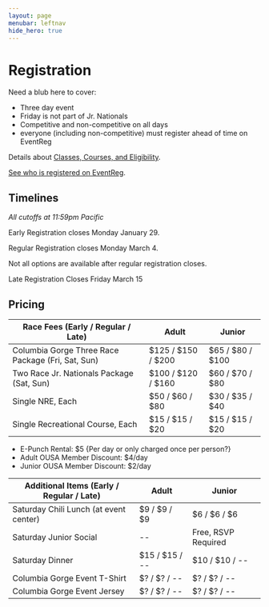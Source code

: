 ```yaml
---
layout: page
menubar: leftnav
hide_hero: true
---
```


# Registration

Need a blub here to cover:
* Three day event
* Friday is not part of Jr. Nationals
* Competitive and non-competitive on all days
* everyone (including non-competitive) must register ahead of time on EventReg

Details about [Classes, Courses, and Eligibility](/classes/).

[See who is registered on EventReg]().



## Timelines
*All cutoffs at 11:59pm Pacific*

Early Registration closes Monday January 29.

Regular Registration closes Monday March 4.

Not all options are available after regular registration closes.

Late Registration Closes Friday March 15

## Pricing

|  Race Fees (Early / Regular / Late)         |  Adult                |  Junior               |
|---------------------------------------------|-----------------------|-----------------------|
|  Columbia Gorge Three Race Package (Fri, Sat, Sun)     |  $125 / $150 / $200   |  $65 / $80 / $100     |
|  Two Race Jr. Nationals Package (Sat, Sun)           |  $100 / $120 / $160   |  $60 / $70 / $80      |
|  Single NRE, Each                  |  $50 / $60 / $80      |  $30 / $35 / $40      |
|  Single Recreational Course, Each  |  $15 / $15 / $20      |  $15 / $15 / $20      |

* E-Punch Rental: $5 {Per day or only charged once per person?}
* Adult OUSA Member Discount: $4/day
* Junior OUSA Member Discount: $2/day


|  Additional Items (Early / Regular / Late)  |  Adult                |  Junior               |
|---------------------------------------------|-----------------------|-----------------------|
|  Saturday Chili Lunch (at event center)     |  $9 / $9 / $9         |  $6 / $6 / $6         |
|  Saturday Junior Social                     |   --                  |  Free, RSVP Required  |
|  Saturday Dinner                            |  $15 / $15 / --       |  $10 / $10 / --       |
|  Columbia Gorge Event T-Shirt               |  $? / $? / --         |  $? / $? / --         |
|  Columbia Gorge Event Jersey                |  $? / $? / --         |  $? / $? / --         |

